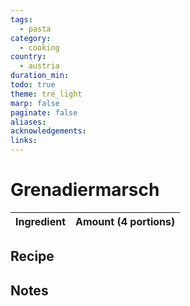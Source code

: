 ```yaml
---
tags:
  - pasta
category:
  - cooking
country:
  - austria
duration_min: 
todo: true
theme: tre_light
marp: false
paginate: false
aliases: 
acknowledgements: 
links:
---
```


# Grenadiermarsch

|Ingredient|Amount (4 portions)|
| :- | :- |

## Recipe

## Notes
